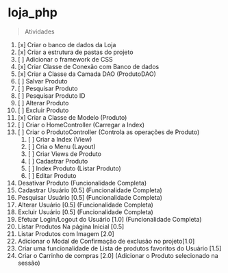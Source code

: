 # loja_php

> Atividades
1. [x] Criar o banco de dados da Loja
2. [x] Criar a estrutura de pastas do projeto
3. [ ] Adicionar o framework de CSS
4. [x] Criar Classe de Conexão com Banco de dados
5. [x] Criar a Classe da Camada DAO (ProdutoDAO)
 1. [ ] Salvar Produto
 2. [ ] Pesquisar Produto
 3. [ ] Pesquisar Produto ID
 4. [ ] Alterar Produto
 5. [ ] Excluir Produto
6. [x] Criar a Classe de Modelo (Produto)
7. [ ] Criar o HomeController (Carregar a Index)
8. [ ] Criar o ProdutoController (Controla as operações de Produto)
   1. [ ] Criar a Index (View)
   2. [ ] Cria o Menu (Layout)
   3. [ ] Criar Views de Produto
   4. [ ] Cadastrar Produto
   5. [ ] Index Produto (Listar Produto)
   6. [ ] Editar Produto
9. Desativar Produto (Funcionalidade Completa)
10. Cadastrar Usuário [0.5] (Funcionalidade Completa)
11. Pesquisar Usuário [0.5] (Funcionalidade Completa)
12. Alterar Usuário [0.5] (Funcionalidade Completa)
13. Excluir Usuário [0.5] (Funcionalidade Completa)
14. Efetuar Login/Logout do Usuário [1.0] (Funcionalidade Completa)
15. Listar Produtos Na página Inicial [0.5]
16. Listar Produtos com Imagem [2.0]
17. Adicionar o Modal de Confirmação de exclusão no projeto[1.0]
18. Criar uma funcionalidade de Lista de produtos favoritos do Usuário [1.5]
19. Criar o Carrinho de compras [2.0] (Adicionar o Produto selecionado na sessão)
